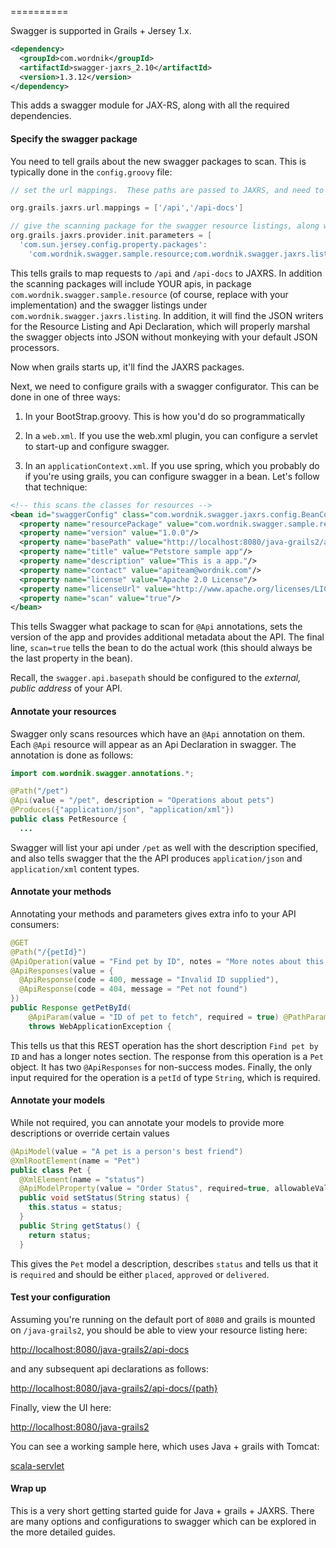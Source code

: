==========

Swagger is supported in Grails + Jersey 1.x.

```xml
<dependency>
  <groupId>com.wordnik</groupId>
  <artifactId>swagger-jaxrs_2.10</artifactId>
  <version>1.3.12</version>
</dependency>
```

This adds a swagger module for JAX-RS, along with all the required dependencies.

#### Specify the swagger package

You need to tell grails about the new swagger packages to scan.  This is typically done in the `config.groovy` file:

```groovy
// set the url mappings.  These paths are passed to JAXRS, and need to include the swagger resource listing and the apis themselves.

org.grails.jaxrs.url.mappings = ['/api','/api-docs']

// give the scanning package for the swagger resource listings, along with your apis
org.grails.jaxrs.provider.init.parameters = [
  'com.sun.jersey.config.property.packages': 
    'com.wordnik.swagger.sample.resource;com.wordnik.swagger.jaxrs.listing']
```

This tells grails to map requests to `/api` and `/api-docs` to JAXRS.  In addition the scanning packages will include YOUR apis, in package `com.wordnik.swagger.sample.resource` (of course, replace with your implementation) and the swagger listings under `com.wordnik.swagger.jaxrs.listing`.  In addition, it will find the JSON writers for the Resource Listing and Api Declaration, which will properly marshal the swagger objects into JSON without monkeying with your default JSON processors.

Now when grails starts up, it'll find the JAXRS packages.

Next, we need to configure grails with a swagger configurator.  This can be done in one of three ways:

1) In your BootStrap.groovy.  This is how you'd do so programmatically

2) In a `web.xml`.  If you use the web.xml plugin, you can configure a servlet to start-up and configure swagger.

3) In an `applicationContext.xml`.  If you use spring, which you probably do if you're using grails, you can configure swagger in a bean.  Let's follow that technique:

```xml
<!-- this scans the classes for resources -->
<bean id="swaggerConfig" class="com.wordnik.swagger.jaxrs.config.BeanConfig">
  <property name="resourcePackage" value="com.wordnik.swagger.sample.resource"/>
  <property name="version" value="1.0.0"/>
  <property name="basePath" value="http://localhost:8080/java-grails2/api"/>
  <property name="title" value="Petstore sample app"/>
  <property name="description" value="This is a app."/>
  <property name="contact" value="apiteam@wordnik.com"/>
  <property name="license" value="Apache 2.0 License"/>
  <property name="licenseUrl" value="http://www.apache.org/licenses/LICENSE-2.0.html"/>
  <property name="scan" value="true"/>
</bean>
```

This tells Swagger what package to scan for `@Api` annotations, sets the version of the app and provides additional metadata about the API.  The final line, `scan=true` tells the bean to do the actual work (this should always be the last property in the bean).

Recall, the `swagger.api.basepath` should be configured to the _external, public address_ of your API.

#### Annotate your resources

Swagger only scans resources which have an `@Api` annotation on them.  Each `@Api` resource will appear as an Api Declaration in swagger.  The annotation is done as follows:

```java
import com.wordnik.swagger.annotations.*;

@Path("/pet")
@Api(value = "/pet", description = "Operations about pets")
@Produces({"application/json", "application/xml"})
public class PetResource {
  ...
```

Swagger will list your api under `/pet` as well with the description specified, and also tells swagger that the the API produces `application/json` and `application/xml` content types.

#### Annotate your methods

Annotating your methods and parameters gives extra info to your API consumers:

```java
@GET
@Path("/{petId}")
@ApiOperation(value = "Find pet by ID", notes = "More notes about this method", response = Pet.class)
@ApiResponses(value = {
  @ApiResponse(code = 400, message = "Invalid ID supplied"),
  @ApiResponse(code = 404, message = "Pet not found") 
})
public Response getPetById(
    @ApiParam(value = "ID of pet to fetch", required = true) @PathParam("petId") String petId)
    throws WebApplicationException {
```

This tells us that this REST operation has the short description `Find pet by ID` and has a longer notes section.  The response from this operation is a `Pet` object.  It has two `@ApiResponses` for non-success modes.  Finally, the only input required for the operation is a `petId` of type `String`, which is required.

#### Annotate your models

While not required, you can annotate your models to provide more descriptions or override certain values

```java
@ApiModel(value = "A pet is a person's best friend")
@XmlRootElement(name = "Pet")
public class Pet {
  @XmlElement(name = "status")
  @ApiModelProperty(value = "Order Status", required=true, allowableValues = "placed,approved,delivered")
  public void setStatus(String status) {
    this.status = status;
  }
  public String getStatus() {
    return status;
  }
```

This gives the `Pet` model a description, describes `status` and tells us that it is `required` and should be either `placed`, `approved` or `delivered`.

#### Test your configuration

Assuming you're running on the default port of `8080` and grails is mounted on `/java-grails2`, you should be able to view your resource listing here:

[http://localhost:8080/java-grails2/api-docs](http://localhost:8080/java-grails2/api-docs)

and any subsequent api declarations as follows:

[http://localhost:8080/java-grails2/api-docs/{path}](http://localhost:8080/java-grails2/api-docs/{path})

Finally, view the UI here:

[http://localhost:8080/java-grails2](http://localhost:8080/java-grails2)

You can see a working sample here, which uses Java + grails with Tomcat:

[scala-servlet](https://github.com/swagger-api/swagger-core/blob/master/samples/java-grails2)

#### Wrap up

This is a very short getting started guide for Java + grails + JAXRS.  There are many options and configurations to swagger which can be explored in the more detailed guides.